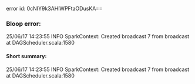 error id: 0cNIY9k3AHlWPFtaODusKA==
### Bloop error:

25/06/17 14:23:55 INFO SparkContext: Created broadcast 7 from broadcast at DAGScheduler.scala:1580
#### Short summary: 

25/06/17 14:23:55 INFO SparkContext: Created broadcast 7 from broadcast at DAGScheduler.scala:1580